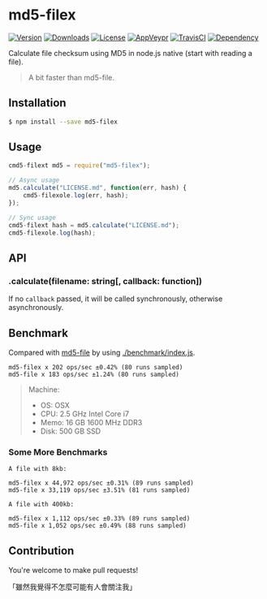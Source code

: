 # md5-filex

[![Version](http://img.shields.io/npm/v/md5-filex.svg)](https://www.npmjs.com/package/md5-filex)
[![Downloads](http://img.shields.io/npm/dm/md5-filex.svg)](https://www.npmjs.com/package/md5-filex)
[![License](https://img.shields.io/npm/l/md5-filex.svg?style=flat)](https://opensource.org/licenses/MIT)
[![AppVeypr](https://ci.appveyor.com/api/projects/status/90hcbf6p42ee34dk/branch/master?svg=true)](https://ci.appveyor.com/project/XadillaX/md5-filex)
[![TravisCI](https://travis-ci.org/BoogeeDoo/md5-filex.svg)](https://travis-ci.org/BoogeeDoo/md5-filex)
[![Dependency](https://david-dm.org/BoogeeDoo/md5-filex.svg)](https://david-dm.org/BoogeeDoo/md5-filex)

Calculate file checksum using MD5 in node.js native (start with reading a file).

> A bit faster than md5-file.

## Installation

```sh
$ npm install --save md5-filex
```

## Usage

```javascript
cmd5-filext md5 = require("md5-filex");

// Async usage
md5.calculate("LICENSE.md", function(err, hash) {
    cmd5-filexole.log(err, hash);
});

// Sync usage
cmd5-filext hash = md5.calculate("LICENSE.md");
cmd5-filexole.log(hash);
```

## API

### .calculate(filename: string[, callback: function])

If no `callback` passed, it will be called synchronously, otherwise asynchronously.

## Benchmark

Compared with [md5-file](https://www.npmjs.com/package/md5-file) by using
[./benchmark/index.js](https://github.com/BoogeeDoo/node-md5-file/blob/master/benchmark/index.js).

```
md5-filex x 202 ops/sec ±0.42% (80 runs sampled)
md5-file x 183 ops/sec ±1.24% (80 runs sampled)
```

> Machine:
>   * OS: OSX
>   * CPU: 2.5 GHz Intel Core i7
>   * Memo: 16 GB 1600 MHz DDR3
>   * Disk: 500 GB SSD

### Some More Benchmarks

```
A file with 8kb:

md5-filex x 44,972 ops/sec ±0.31% (89 runs sampled)
md5-file x 33,119 ops/sec ±3.51% (81 runs sampled)
```

```
A file with 400kb:

md5-filex x 1,112 ops/sec ±0.33% (89 runs sampled)
md5-file x 1,052 ops/sec ±0.49% (88 runs sampled)
```

## Contribution

You're welcome to make pull requests!

「雖然我覺得不怎麼可能有人會關注我」
